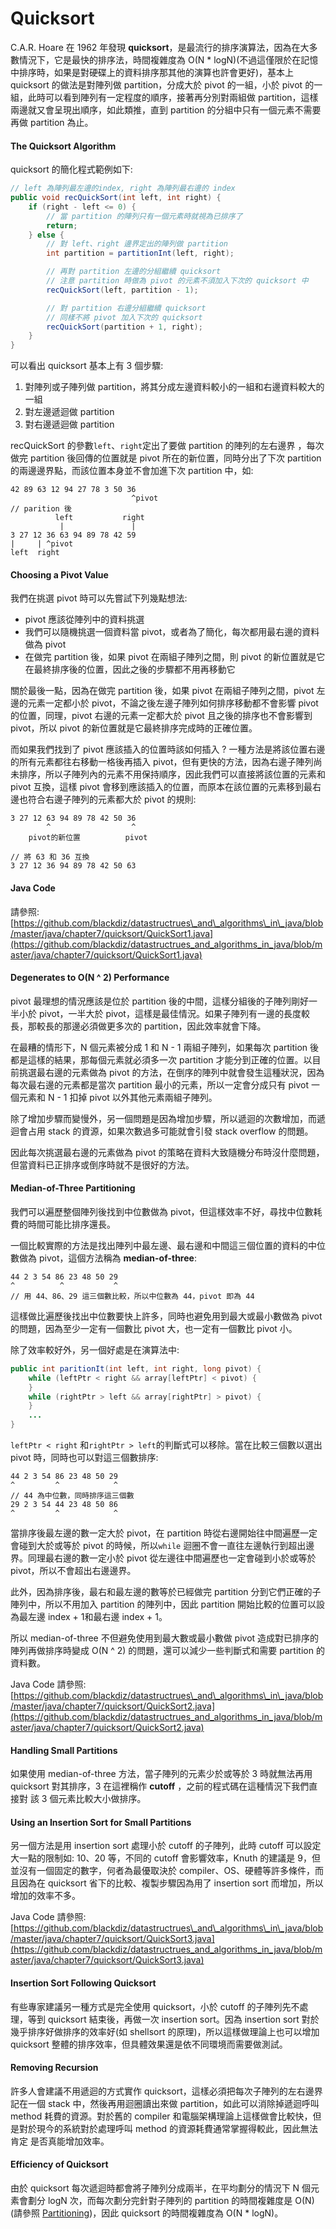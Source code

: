 # Quicksort

C.A.R. Hoare 在 1962 年發現 **quicksort**，是最流行的排序演算法，因為在大多數情況下，它是最快的排序法，時間複雜度為 O\(N \* logN\)\(不過這僅限於在記憶中排序時，如果是對硬碟上的資料排序那其他的演算也許會更好\)，基本上 quicksort 的做法是對陣列做 partition，分成大於 pivot 的一組，小於 pivot 的一組，此時可以看到陣列有一定程度的順序，接著再分別對兩組做 partition，這樣兩邊就又會呈現出順序，如此類推，直到 partition 的分組中只有一個元素不需要再做 partition 為止。

#### The Quicksort Algorithm

quicksort 的簡化程式範例如下:

```java
// left 為陣列最左邊的index, right 為陣列最右邊的 index
public void recQuickSort(int left, int right) {
    if (right - left <= 0) {
        // 當 partition 的陣列只有一個元素時就視為已排序了
        return;
    } else {
        // 對 left、right 邊界定出的陣列做 partition
        int partition = partitionInt(left, right);

        // 再對 partition 左邊的分組繼續 quicksort
        // 注意 partition 時做為 pivot 的元素不須加入下次的 quicksort 中
        recQuickSort(left, partition - 1);

        // 對 partition 右邊分組繼續 quicksort
        // 同樣不將 pivot 加入下次的 quicksort
        recQuickSort(partition + 1, right);
    }
}

```

可以看出 quicksort 基本上有 3 個步驟:

1. 對陣列或子陣列做 partition，將其分成左邊資料較小的一組和右邊資料較大的一組
2. 對左邊遞迴做 partition
3. 對右邊遞迴做 partition

recQuickSort 的參數`left`、`right`定出了要做 partition 的陣列的左右邊界 ，每次做完 partition 後回傳的位置就是 pivot 所在的新位置，同時分出了下次 partition 的兩邊邊界點，而該位置本身並不會加進下次 partition 中，如:

```text
42 89 63 12 94 27 78 3 50 36
                           ^pivot
// parition 後
          left           right
           |               |
3 27 12 36 63 94 89 78 42 59
|     | ^pivot
left  right
```

#### Choosing a Pivot Value

我們在挑選 pivot 時可以先嘗試下列幾點想法:

* pivot 應該從陣列中的資料挑選
* 我們可以隨機挑選一個資料當 pivot，或者為了簡化，每次都用最右邊的資料做為 pivot
* 在做完 partition 後，如果 pivot 在兩組子陣列之間，則 pivot 的新位置就是它在最終排序後的位置，因此之後的步驟都不用再移動它

關於最後一點，因為在做完 partition 後，如果 pivot 在兩組子陣列之間，pivot 左邊的元素一定都小於 pivot，不論之後左邊子陣列如何排序移動都不會影響 pivot 的位置，同理，pivot 右邊的元素一定都大於 pivot 且之後的排序也不會影響到 pivot，所以 pivot 的新位置就是它最終排序完成時的正確位置。

而如果我們找到了 pivot 應該插入的位置時該如何插入 ? 一種方法是將該位置右邊的所有元素都往右移動一格後再插入 pivot，但有更快的方法，因為右邊子陣列尚未排序，所以子陣列內的元素不用保持順序，因此我們可以直接將該位置的元素和 pivot 互換，這樣 pivot 會移到應該插入的位置，而原本在該位置的元素移到最右邊也符合右邊子陣列的元素都大於 pivot 的規則:

```text
3 27 12 63 94 89 78 42 50 36
        ^                  ^
    pivot的新位置          pivot

// 將 63 和 36 互換
3 27 12 36 94 89 78 42 50 63
```

#### Java Code

請參照: [https://github.com/blackdiz/datastructrues\_and\_algorithms\_in\_java/blob/master/java/chapter7/quicksort/QuickSort1.java](https://github.com/blackdiz/datastructrues_and_algorithms_in_java/blob/master/java/chapter7/quicksort/QuickSort1.java)

#### Degenerates to O\(N ^ 2\) Performance

pivot 最理想的情況應該是位於 partition 後的中間，這樣分組後的子陣列剛好一半小於 pivot，一半大於 pivot，這樣是最佳情況。如果子陣列有一邊的長度較長，那較長的那邊必須做更多次的 partition，因此效率就會下降。

在最糟的情形下，N 個元素被分成 1 和 N - 1 兩組子陣列，如果每次 partition 後都是這樣的結果，那每個元素就必須多一次 partition 才能分到正確的位置。以目前挑選最右邊的元素做為 pivot 的方法，在倒序的陣列中就會發生這種狀況，因為每次最右邊的元素都是當次 partition 最小的元素，所以一定會分成只有 pivot 一個元素和 N - 1 扣掉 pivot 以外其他元素兩組子陣列。

除了增加步驟而變慢外，另一個問題是因為增加步驟，所以遞迴的次數增加，而遞迴會占用 stack 的資源，如果次數過多可能就會引發 stack overflow 的問題。

因此每次挑選最右邊的元素做為 pivot 的策略在資料大致隨機分布時沒什麼問題，但當資料已正排序或倒序時就不是很好的方法。

#### Median-of-Three Partitioning

我們可以遍歷整個陣列後找到中位數做為 pivot，但這樣效率不好，尋找中位數耗費的時間可能比排序還長。

一個比較實際的方法是找出陣列中最左邊、最右邊和中間這三個位置的資料的中位數做為 pivot，這個方法稱為 **median-of-three**:

```text
44 2 3 54 86 23 48 50 29
^          ^           ^
// 用 44、86、29 這三個數比較，所以中位數為 44，pivot 即為 44

```

這樣做比遍歷後找出中位數要快上許多，同時也避免用到最大或最小數做為 pivot 的問題，因為至少一定有一個數比 pivot 大，也一定有一個數比 pivot 小。

除了效率較好外，另一個好處是在演算法中:

```java
public int paritionIt(int left, int right, long pivot) {
    while (leftPtr < right && array[leftPtr] < pivot) {
    }
    while (rightPtr > left && array[rightPtr] > pivot) {
    }
    ...
}
```

`leftPtr < right` 和`rightPtr > left`的判斷式可以移除。當在比較三個數以選出 pivot 時，同時也可以對這三個數排序:

```text
44 2 3 54 86 23 48 50 29
^         ^            ^
// 44 為中位數，同時排序這三個數
29 2 3 54 44 23 48 50 86
^         ^            ^
```

當排序後最左邊的數一定大於 pivot，在 partition 時從右邊開始往中間遍歷一定會碰到大於或等於 pivot 的時候，所以`while` 迴圈不會一直往左邊執行到超出邊界。同理最右邊的數一定小於 pivot 從左邊往中間遍歷也一定會碰到小於或等於 pivot，所以不會超出右邊邊界。

此外，因為排序後，最右和最左邊的數等於已經做完 partition 分到它們正確的子陣列中，所以不用加入 partition 的陣列中，因此 partition 開始比較的位置可以設為最左邊 index + 1和最右邊 index + 1。

所以 median-of-three 不但避免使用到最大數或最小數做 pivot 造成對已排序的陣列再做排序時變成 O\(N ^ 2\) 的問題，還可以減少一些判斷式和需要 partition 的資料數。

Java Code 請參照: [https://github.com/blackdiz/datastructrues\_and\_algorithms\_in\_java/blob/master/java/chapter7/quicksort/QuickSort2.java](https://github.com/blackdiz/datastructrues_and_algorithms_in_java/blob/master/java/chapter7/quicksort/QuickSort2.java)

#### Handling Small Partitions

如果使用 median-of-three 方法，當子陣列的元素少於或等於 3 時就無法再用 quicksort 對其排序，3 在這裡稱作 **cutoff** ，之前的程式碼在這種情況下我們直接對 該 3 個元素比較大小做排序。

#### Using an Insertion Sort for Small Partitions

另一個方法是用 insertion sort 處理小於 cutoff 的子陣列，此時 cutoff 可以設定大一點的限制如: 10、20 等，不同的 cutoff 會影響效率，Knuth 的建議是 9，但並沒有一個固定的數字，何者為最優取決於 compiler、OS、硬體等許多條件，而且因為在 quicksort 省下的比較、複製步驟因為用了 insertion sort 而增加，所以增加的效率不多。

Java Code 請參照: [https://github.com/blackdiz/datastructrues\_and\_algorithms\_in\_java/blob/master/java/chapter7/quicksort/QuickSort3.java](https://github.com/blackdiz/datastructrues_and_algorithms_in_java/blob/master/java/chapter7/quicksort/QuickSort3.java)

#### Insertion Sort Following Quicksort

有些專家建議另一種方式是完全使用 quicksort，小於 cutoff 的子陣列先不處理，等到 quicksort 結束後，再做一次 insertion sort。因為 insertion sort 對於幾乎排序好做排序的效率好\(如 shellsort 的原理\)，所以這樣做理論上也可以增加 quicksort 整體的排序效率，但具體效果還是依不同環境而需要做測試。

#### Removing Recursion

許多人會建議不用遞迴的方式實作 quicksort，這樣必須把每次子陣列的左右邊界記在一個 stack 中，然後再用迴圈讀出來做 partition，如此可以消除掉遞迴呼叫 method 耗費的資源。對於舊的 compiler 和電腦架構理論上這樣做會比較快，但是對於現今的系統對於處理呼叫 method 的資源耗費通常掌握得較此，因此無法肯定 是否真能增加效率。

#### Efficiency of Quicksort

由於 quicksort 每次遞迴時都會將子陣列分成兩半，在平均劃分的情況下 N 個元素會劃分 logN 次，而每次劃分完針對子陣列的 partition 的時間複雜度是 O\(N\) \(請參照 [Partitioning](partitioning.md#efficiency-of-the-partition-algorithm)\)，因此 quicksort 的時間複雜度為 O\(N \* logN\)。

